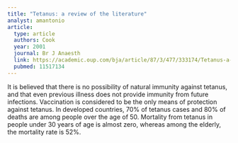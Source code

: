 ```yaml
---
title: "Tetanus: a review of the literature"
analyst: amantonio
article:
  type: article
  authors: Cook
  year: 2001
  journal: Br J Anaesth
  link: https://academic.oup.com/bja/article/87/3/477/333174/Tetanus-a-review-of-the-literature
  pubmed: 11517134
---
```


It is believed that there is no possibility of natural immunity against tetanus, and that even previous illness does not provide immunity from future infections. Vaccination is considered to be the only means of protection against tetanus.
In developed countries, 70% of tetanus cases and 80% of deaths are among people over the age of 50.
Mortality from tetanus in people under 30 years of age is almost zero, whereas among the elderly, the mortality rate is 52%.
